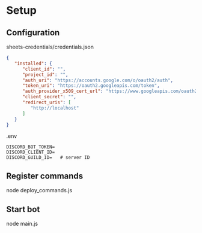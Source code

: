 # Setup

## Configuration
sheets-credentials/credentials.json
```json
{
   "installed": {
      "client_id": "",
      "project_id": "",
      "auth_uri": "https://accounts.google.com/o/oauth2/auth",
      "token_uri": "https://oauth2.googleapis.com/token",
      "auth_provider_x509_cert_url": "https://www.googleapis.com/oauth2/v1/certs",
      "client_secret": "",
      "redirect_uris": [
         "http://localhost"
      ]
   }
}
```
.env
```
DISCORD_BOT_TOKEN=
DISCORD_CLIENT_ID=
DISCORD_GUILD_ID=   # server ID
```

## Register commands
node deploy_commands.js

## Start bot
node main.js
